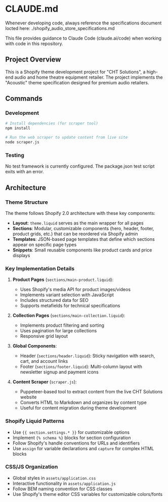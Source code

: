 # CLAUDE.md

Whenever developing code, always reference the specifications document locted here: ./shopify_audio_store_specifications.md

This file provides guidance to Claude Code (claude.ai/code) when working with code in this repository.

## Project Overview

This is a Shopify theme development project for "CHT Solutions", a high-end audio and home theatre equipment retailer. The project implements the "Acoustic" theme specification designed for premium audio retailers.

## Commands

### Development
```bash
# Install dependencies (for scraper tool)
npm install

# Run the web scraper to update content from live site
node scraper.js
```

### Testing
No test framework is currently configured. The package.json test script exits with an error.

## Architecture

### Theme Structure
The theme follows Shopify 2.0 architecture with these key components:

- **Layout**: `theme.liquid` serves as the main wrapper for all pages
- **Sections**: Modular, customizable components (hero, header, footer, product grids, etc.) that can be reordered via Shopify admin
- **Templates**: JSON-based page templates that define which sections appear on specific page types
- **Snippets**: Small reusable components like product cards and price displays

### Key Implementation Details

1. **Product Pages** (`sections/main-product.liquid`):
   - Uses Shopify's media API for product images/videos
   - Implements variant selection with JavaScript
   - Includes structured data for SEO
   - Supports metafields for technical specifications

2. **Collection Pages** (`sections/main-collection.liquid`):
   - Implements product filtering and sorting
   - Uses pagination for large collections
   - Responsive grid layout

3. **Global Components**:
   - Header (`sections/header.liquid`): Sticky navigation with search, cart, and account links
   - Footer (`sections/footer.liquid`): Multi-column layout with newsletter signup and payment icons

4. **Content Scraper** (`scraper.js`):
   - Puppeteer-based tool to extract content from the live CHT Solutions website
   - Converts HTML to Markdown and organizes by content type
   - Useful for content migration during theme development

### Shopify Liquid Patterns
- Use `{{ section.settings.* }}` for customizable options
- Implement `{% schema %}` blocks for section configuration
- Follow Shopify's handle conventions for URLs and identifiers
- Use `assign` for variable declarations and `capture` for complex HTML blocks

### CSS/JS Organization
- Global styles in `assets/application.css`
- Interactive functionality in `assets/application.js`
- Follow BEM naming convention for CSS classes
- Use Shopify's theme editor CSS variables for customizable colors/fonts